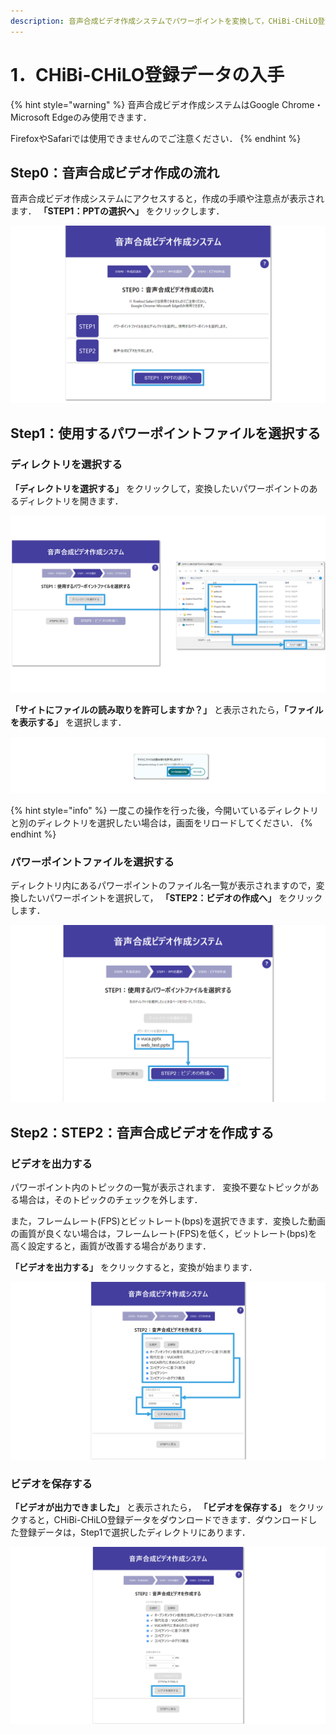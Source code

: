 ```yaml
---
description: 音声合成ビデオ作成システムでパワーポイントを変換して，CHiBi-CHiLO登録データを入手してください．
---
```


# 1．CHiBi-CHiLO登録データの入手

{% hint style="warning" %}
音声合成ビデオ作成システムはGoogle Chrome・Microsoft Edgeのみ使用できます．

FirefoxやSafariでは使用できませんのでご注意ください．
{% endhint %}

## Step0：音声合成ビデオ作成の流れ

音声合成ビデオ作成システムにアクセスすると，作成の手順や注意点が表示されます． **「STEP1：PPTの選択へ」** をクリックします．

![](<../.gitbook/assets/video_convert-web_01.png>)

## Step1：使用するパワーポイントファイルを選択する

### ディレクトリを選択する

**「ディレクトリを選択する」** をクリックして，変換したいパワーポイントのあるディレクトリを開きます．

![](<../.gitbook/assets/video_convert-web_02.png>)

**「サイトにファイルの読み取りを許可しますか？」** と表示されたら，**「ファイルを表示する」** を選択します．

![](<../.gitbook/assets/video_convert-web_03.png>)

{% hint style="info" %}
一度この操作を行った後，今開いているディレクトリと別のディレクトリを選択したい場合は，画面をリロードしてください．
{% endhint %}

### パワーポイントファイルを選択する

ディレクトリ内にあるパワーポイントのファイル名一覧が表示されますので，変換したいパワーポイントを選択して， **「STEP2：ビデオの作成へ」** をクリックします．

![](<../.gitbook/assets/video_convert-web_04.png>)

## Step2：STEP2：音声合成ビデオを作成する

### ビデオを出力する

パワーポイント内のトピックの一覧が表示されます． 変換不要なトピックがある場合は，そのトピックのチェックを外します．

また，フレームレート(FPS)とビットレート(bps)を選択できます．変換した動画の画質が良くない場合は，フレームレート(FPS)を低く，ビットレート(bps)を高く設定すると，画質が改善する場合があります．

**「ビデオを出力する」** をクリックすると，変換が始まります．

![](<../.gitbook/assets/video_convert-web_05.png>)

### ビデオを保存する

**「ビデオが出力できました」** と表示されたら， **「ビデオを保存する」** をクリックすると，CHiBi-CHiLO登録データをダウンロードできます．ダウンロードした登録データは，Step1で選択したディレクトリにあります．

![](<../.gitbook/assets/video_convert-web_06.png>)
